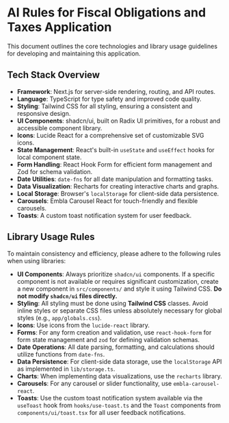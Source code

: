 # AI Rules for Fiscal Obligations and Taxes Application

This document outlines the core technologies and library usage guidelines for developing and maintaining this application.

## Tech Stack Overview

*   **Framework**: Next.js for server-side rendering, routing, and API routes.
*   **Language**: TypeScript for type safety and improved code quality.
*   **Styling**: Tailwind CSS for all styling, ensuring a consistent and responsive design.
*   **UI Components**: shadcn/ui, built on Radix UI primitives, for a robust and accessible component library.
*   **Icons**: Lucide React for a comprehensive set of customizable SVG icons.
*   **State Management**: React's built-in `useState` and `useEffect` hooks for local component state.
*   **Form Handling**: React Hook Form for efficient form management and Zod for schema validation.
*   **Date Utilities**: `date-fns` for all date manipulation and formatting tasks.
*   **Data Visualization**: Recharts for creating interactive charts and graphs.
*   **Local Storage**: Browser's `localStorage` for client-side data persistence.
*   **Carousels**: Embla Carousel React for touch-friendly and flexible carousels.
*   **Toasts**: A custom toast notification system for user feedback.

## Library Usage Rules

To maintain consistency and efficiency, please adhere to the following rules when using libraries:

*   **UI Components**: Always prioritize `shadcn/ui` components. If a specific component is not available or requires significant customization, create a new component in `src/components/` and style it using Tailwind CSS. **Do not modify `shadcn/ui` files directly.**
*   **Styling**: All styling must be done using **Tailwind CSS** classes. Avoid inline styles or separate CSS files unless absolutely necessary for global styles (e.g., `app/globals.css`).
*   **Icons**: Use icons from the `lucide-react` library.
*   **Forms**: For any form creation and validation, use `react-hook-form` for form state management and `zod` for defining validation schemas.
*   **Date Operations**: All date parsing, formatting, and calculations should utilize functions from `date-fns`.
*   **Data Persistence**: For client-side data storage, use the `localStorage` API as implemented in `lib/storage.ts`.
*   **Charts**: When implementing data visualizations, use the `recharts` library.
*   **Carousels**: For any carousel or slider functionality, use `embla-carousel-react`.
*   **Toasts**: Use the custom toast notification system available via the `useToast` hook from `hooks/use-toast.ts` and the `Toast` components from `components/ui/toast.tsx` for all user feedback notifications.